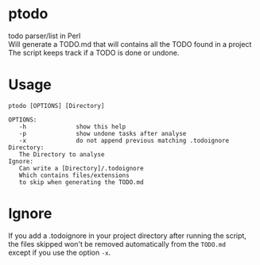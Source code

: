 # ptodo
todo parser/list in Perl  
Will generate a TODO.md that will contains all the TODO found in a project  
The script keeps track if a TODO is done or undone.
# Usage
```
ptodo [OPTIONS] [Directory]

OPTIONS:
   -h              show this help
   -p              show undone tasks after analyse
   -x              do not append previous matching .todoignore
Directory:
   The Directory to analyse
Ignore:
   Can write a [Directory]/.todoignore
   Which contains files/extensions
   to skip when generating the TODO.md
```
# Ignore
If you add a .todoignore in your project directory after running the script,  
the files skipped won't be removed automatically from the `TODO.md`  
except if you use the option `-x`.
